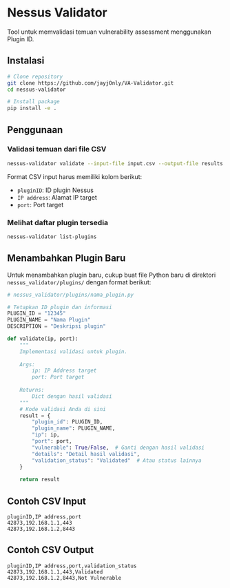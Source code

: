 # Nessus Validator

Tool untuk memvalidasi temuan vulnerability assessment menggunakan Plugin ID.

## Instalasi

```bash
# Clone repository
git clone https://github.com/jayjOnly/VA-Validator.git
cd nessus-validator

# Install package
pip install -e .
```

## Penggunaan

### Validasi temuan dari file CSV

```bash
nessus-validator validate --input-file input.csv --output-file results.csv
```

Format CSV input harus memiliki kolom berikut:
- `pluginID`: ID plugin Nessus
- `IP address`: Alamat IP target
- `port`: Port target

### Melihat daftar plugin tersedia

```bash
nessus-validator list-plugins
```

## Menambahkan Plugin Baru

Untuk menambahkan plugin baru, cukup buat file Python baru di direktori `nessus_validator/plugins/` dengan format berikut:

```python
# nessus_validator/plugins/nama_plugin.py

# Tetapkan ID plugin dan informasi
PLUGIN_ID = "12345"
PLUGIN_NAME = "Nama Plugin"
DESCRIPTION = "Deskripsi plugin"

def validate(ip, port):
    """
    Implementasi validasi untuk plugin.
    
    Args:
        ip: IP Address target
        port: Port target
        
    Returns:
        Dict dengan hasil validasi
    """
    # Kode validasi Anda di sini
    result = {
        "plugin_id": PLUGIN_ID,
        "plugin_name": PLUGIN_NAME,
        "ip": ip,
        "port": port,
        "vulnerable": True/False,  # Ganti dengan hasil validasi
        "details": "Detail hasil validasi",
        "validation_status": "Validated"  # Atau status lainnya
    }
    
    return result
```

## Contoh CSV Input

```csv
pluginID,IP address,port
42873,192.168.1.1,443
42873,192.168.1.2,8443
```

## Contoh CSV Output

```csv
pluginID,IP address,port,validation_status
42873,192.168.1.1,443,Validated
42873,192.168.1.2,8443,Not Vulnerable
```